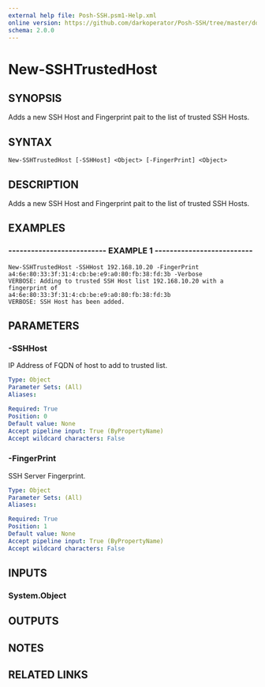 ```yaml
---
external help file: Posh-SSH.psm1-Help.xml
online version: https://github.com/darkoperator/Posh-SSH/tree/master/docs
schema: 2.0.0
---
```


# New-SSHTrustedHost

## SYNOPSIS
Adds a new SSH Host and Fingerprint pait to the list of trusted SSH Hosts.

## SYNTAX

```
New-SSHTrustedHost [-SSHHost] <Object> [-FingerPrint] <Object>
```

## DESCRIPTION
Adds a new SSH Host and Fingerprint pait to the list of trusted SSH Hosts.

## EXAMPLES

### -------------------------- EXAMPLE 1 --------------------------
```
New-SSHTrustedHost -SSHHost 192.168.10.20 -FingerPrint a4:6e:80:33:3f:31:4:cb:be:e9:a0:80:fb:38:fd:3b -Verbose
VERBOSE: Adding to trusted SSH Host list 192.168.10.20 with a fingerprint of
a4:6e:80:33:3f:31:4:cb:be:e9:a0:80:fb:38:fd:3b
VERBOSE: SSH Host has been added.
```

## PARAMETERS

### -SSHHost
IP Address of FQDN of host to add to trusted list.

```yaml
Type: Object
Parameter Sets: (All)
Aliases: 

Required: True
Position: 0
Default value: None
Accept pipeline input: True (ByPropertyName)
Accept wildcard characters: False
```

### -FingerPrint
SSH Server Fingerprint.

```yaml
Type: Object
Parameter Sets: (All)
Aliases: 

Required: True
Position: 1
Default value: None
Accept pipeline input: True (ByPropertyName)
Accept wildcard characters: False
```

## INPUTS

### System.Object

## OUTPUTS

## NOTES

## RELATED LINKS

